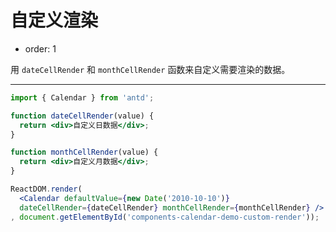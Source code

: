 # 自定义渲染

- order: 1

用 `dateCellRender` 和 `monthCellRender` 函数来自定义需要渲染的数据。

---

````jsx
import { Calendar } from 'antd';

function dateCellRender(value) {
  return <div>自定义日数据</div>;
}

function monthCellRender(value) {
  return <div>自定义月数据</div>;
}

ReactDOM.render(
  <Calendar defaultValue={new Date('2010-10-10')}
  dateCellRender={dateCellRender} monthCellRender={monthCellRender} />
, document.getElementById('components-calendar-demo-custom-render'));
````
